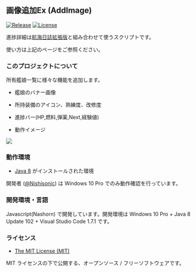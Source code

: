 
画像追加Ex (AddImage)
--

[![Release](https://img.shields.io/badge/gem-v2.1.2-brightgreen.svg)](https://github.com/Nishisonic/QuestStateEx/releases/latest)
[![License](https://img.shields.io/npm/l/express.svg)](https://docs.google.com/spreadsheets/d/1gSYgCPTMV7_bDerWTs_KCgVnhdaJQnFVFXcw5cFCqos/edit#gid=761755938)


進捗詳細は[航海日誌拡張版](http://nekopanda.blog.jp/)と組み合わせて使うスクリプトです。

使い方は上記のページをご参照ください。



### このプロジェクトについて

所有艦娘一覧に様々な機能を追加します。
* 艦娘のバナー画像
* 所持装備のアイコン、熟練度、改修度
* 進捗バー(HP,燃料,弾薬,Next,経験値)

* 動作イメージ

![](http://i.imgur.com/ZLTFrG6.png)



### 動作環境

* [Java 8](https://java.com/ja/download/) がインストールされた環境

開発者 ([@Nishisonic](https://twitter.com/Nishisonic)) は Windows 10 Pro でのみ動作確認を行っています。


### 開発環境・言語

Javascript(Nashorn) で開発しています。開発環境は Windows 10 Pro + Java 8 Update 102 + Visual Studio Code 1.7.1 です。

### ライセンス

* [The MIT License (MIT)](https://docs.google.com/spreadsheets/d/1gSYgCPTMV7_bDerWTs_KCgVnhdaJQnFVFXcw5cFCqos/edit#gid=761755938)

MIT ライセンスの下で公開する、オープンソース / フリーソフトウェアです。
